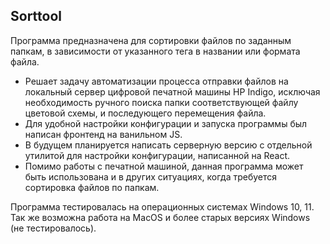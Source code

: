 ## Sorttool

Программа предназначена для сортировки файлов по заданным папкам, в зависимости от указанного тега в названии или формата файла. 
- Решает задачу автоматизации процесса отправки файлов на локальный сервер цифровой печатной машины HP Indigo, исключая необходимость ручного поиска папки соответствующей файлу цветовой схемы, и последующего перемещения файла.  
- Для удобной настройки конфигурации и запуска программы был написан фронтенд на ванильном JS.
- В будущем планируется написать серверную версию с отдельной утилитой для настройки конфигурации, написанной на React.
- Помимо работы с печатной машиной, данная программа может быть использована и в других ситуациях, когда требуется сортировка файлов по папкам.

Программа тестировалась на операционных системах Windows 10, 11. Так же возможна работа на MacOS и более старых версиях Windows (не тестировалось).
